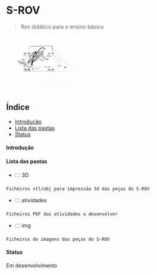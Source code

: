 # S-ROV #

> Rov didático para o ensino básico 

![logo](img/logo.jpg)

## Índice ##
* [Introdução](#introdução)
* [Lista das pastas](#lista-das-pastas)
* [Status](#status)

#### Introdução ####
#### Lista das pastas ####

* 🗀 3D
```
Ficheiros stl/obj para impressão 3d das peças do S-ROV
```
* 🗀 atividades
```
Ficheiros PDF das atividades a desenvolver
```

* 🗀 img
```
Ficheiros de imagens das peças do S-ROV
```
#### Status ####
Em desenvolvimento